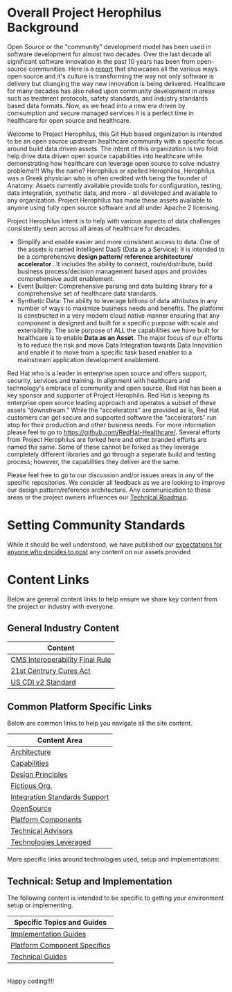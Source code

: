 [comment]: <> (![iDaaS Word Art]&#40;images/iDAAS-Web-WordCloud.png&#41;)

# Overall Project Herophilus Background
Open Source or the "community" development model has been used in software development for almost two decades. Over the 
last decade all significant software innovation in the past 10 years has been from open-source communities. Here is a
<a href="https://www.redhat.com/rhdc/managed-files/rh-enterprise-open-source-report-f27565-202101-en.pdf" target="_blank">report</a>
that showcases all the various ways open source and it's culture is transforming the way not only software is delivery but 
changing the way new innovation is being delivered. Healthcare for many decades has also relied upon community development 
in areas such as treatment protocols, safety standards, and industry standards based data formats. Now, as we head into
a new era driven by comsumption and secure managed services it is a perfect time in healthcare for open source and 
healthcare.

Welcome to Project Herophilus, this Git Hub based organization is intended to be an open source upstream healthcare 
community with a specific focus around build data driven assets. The intent of this organization is two fold: help drive 
data driven open source capabilities into healthcare while demonstrating how healthcare can leverage open source to 
solve industry problems!!! Why the name? Herophilus or spelled Herophilos, Herophilus was a Greek physician who is often 
credited with being the founder of Anatomy. Assets currently available provide tools for configuration, testing, 
data integration, synthetic data, and more - all developed and available to any organization. Project Herophilus has 
made these assets available to anyone using fully open source software and all under Apache 2 licensing.

Project Herophilus intent is to help with various aspects of data challenges consistently seen across all areas of 
healthcare for decades. 
- Simplify and enable easier and more consistent access to data. One of the assets is
named Intelligent DaaS (Data as a Service): It is intended to be a comprehensive <b> design pattern/ reference architecture/ accelerator </b>. 
It includes the ability to connect, route/distribute, build business process/decision management based apps and 
provides comprehensive audit enablement.  
- Event Builder: Comprehensive parsing and data building library for a comprehensive set of healthcare data standards.
- Synthetic Data: The ability to leverage billions of data attributes in any number of ways to maximize business needs
and benefits.
The platform is constructed in a very modern cloud native manner ensuring that any component is designed and built for 
a specific purpose with scale and extensibility. The sole purpose of ALL the capabilities we have built for healthcare 
is to enable <b> Data as an Asset</b>. The major focus of our efforts is to reduce the risk and move Data Integration 
towards Data Innovation and enable it to move from a specific task based enabler to a mainstream application 
development enablement.

Red Hat who is a leader in enterprise open source and offers support, security, services and training. In alignment with 
healthcare and technology's embrace of community and open source, Red Hat has been a key sponsor and supporter of Project 
Herophilis. Red Hat is keeping its enterprise open source leading approach and operates a subset 
of these assets “downstream.” While the “accelerators” are provided as is, Red Hat customers can get secure and 
supported software the “accelerators” run atop for their production and other business needs. For more information please
feel to go to https://github.com/RedHat-Healthcare/. Several efforts from Project Herophilus are forked here and other 
branded efforts are named the same. Some of these cannot be forked as they leverage completely different libraries and 
go through a seperate build and testing process; however, the capabilities they deliver are the same.

Please feel free to go to our discussion  and/or issues areas in any of the specific repositories. We consider all 
feedback as we are looking to improve our design pattern/reference architecture. Any communication to these areas 
or the project owners influences our [Technical Roadmap](docs/Roadmap/index.md).

[comment]: <> (Show a mind with ideas a links to it with questions)

# Setting Community Standards
While it should be well understood, we have published our [expectations for anyone who decides to post](docs/General/CodeOfConduct.md) any content on our assets provided

# Content Links
Below are general content links to help ensure we share key content from the project or industry with everyone.

## General Industry Content

| Content|
| -------------|
| <a href="https://github.com/Project-Herophilus/Project-Herophilus-Assets/tree/main/IndustryPublishedContent/CMS/CMS-Interoperability%20and%20Data%20Access%20Final%20Rule.pdf" target="_blank">CMS Interoperability Final Rule</a>|
| <a href="https://github.com/Project-Herophilus/Project-Herophilus-Assets/tree/main/IndustryPublishedContent/ONC/ONC_Cures_Act_Final_Rule_03092020.pdf" target="_blank">21st Centrury Cures Act</a>|
| <a href="https://github.com/Project-Herophilus/Project-Herophilus-Assets/tree/main/IndustryPublishedContent/FHIR/USCDI-Version-2-July-2021-Final.pdf" target="_blank">US CDI v2 Standard</a>|

## Common Platform Specific Links
Below are common links to help you navigate all the site content.

| Content Area |
| -------------|
|[Architecture](docs/Design/Architecture.md)|
|[Capabilities](docs/Design/Capabilities.md)|
|[Design Principles](docs/Design/DesignPrinciples.md)|
|[Fictious Org.](docs/General/FictitiousOrg.md)|
|[Integration Standards Support](docs/Design/IntegrationStandardsSupported.md)|
|[OpenSource](docs/General/OpenSource.md)|
|[Platform Components](docs/Design/PlatformComponents.md)|
|[Technical Advisors](docs/General/TechnicalLeadership.md)|
|[Technologies Leveraged](docs/Technical/Technologies.md)|

More specific links around technologies used, setup and implementations:

## Technical: Setup and Implementation
The following content is intended to be specific to getting your environment setup or implementing.

| Specific Topics and Guides |
| -------------|
|[Implementation Guides](docs/ImplementationGuides/intro.md)|
|[Platform Component Specifics](docs/UseCases/PlatformComponents-Specific.md)|
|[Technical Guides](docs/Technical/intro.md)|

<br/>
Happy coding!!!!
